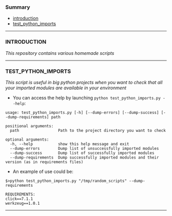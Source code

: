 ### Summary
- [introduction](#INTRODUCTION)
- [test_python_imports](#TEST_PYTHON_IMPORTS)
____
### INTRODUCTION
_This repository contains various homemade scripts_
____
### TEST_PYTHON_IMPORTS
_This script is useful in big python projects when you want to check that all your imported modules are available in your environment_  
- You can access the help by launching `python test_python_imports.py --help`:  
```shell script
usage: test_python_imports.py [-h] [--dump-errors] [--dump-success] [--dump-requirements] path

positional arguments:
  path                 Path to the project directory you want to check

optional arguments:
  -h, --help           show this help message and exit
  --dump-errors        Dump list of unsuccessfully imported modules
  --dump-success       Dump list of successfully imported modules
  --dump-requirements  Dump successfully imported modules and their version (as in requirements files)
```
- An example of use could be:  
```shell script
$>python test_python_imports.py "/tmp/random_scripts" --dump-requirements

REQUIREMENTS:
click==7.1.1
werkzeug==1.0.1
```
____